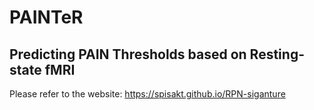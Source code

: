 # PAINTeR
## Predicting PAIN Thresholds based on Resting-state fMRI

Please refer to the website: https://spisakt.github.io/RPN-siganture

